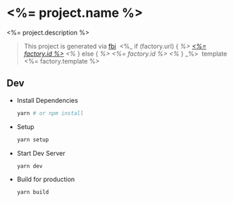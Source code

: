 # <%= project.name %>

<%= project.description %>

> This project is generated via&nbsp;[fbi](https://github.com/fbi-js/fbi)&nbsp; <%_ if (factory.url) { _%> [<%= factory.id %>](<%= factory.url %>) <%_ } else { _%> <%= factory.id %> <%_ } _%>&nbsp; template <%= factory.template %>

## Dev

- Install Dependencies

  ```bash
  yarn # or npm install
  ```

- Setup

  ```bash
  yarn setup
  ```

- Start Dev Server

  ```bash
  yarn dev
  ```

- Build for production

  ```bash
  yarn build
  ```
